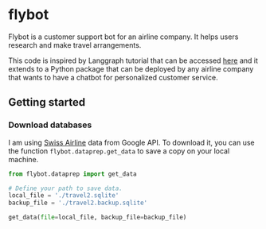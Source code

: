 # flybot

Flybot is a customer support bot for an airline company. It helps users research and make travel arrangements.

This code is inspired by Langgraph tutorial that can be accessed [here](https://langchain-ai.github.io/langgraph/tutorials/customer-support/customer-support/) and it extends to a Python package that can be deployed by any airline company that wants to have a chatbot for personalized customer service.

## Getting started

### Download databases

I am using [Swiss Airline](https://storage.googleapis.com/benchmarks-artifacts/travel-db/travel2.sqlite) data from Google API. To download it, you can use the function `flybot.dataprep.get_data` to save a copy on your local machine.

```python
from flybot.dataprep import get_data

# Define your path to save data.
local_file = './travel2.sqlite'
backup_file = './travel2.backup.sqlite'

get_data(file=local_file, backup_file=backup_file)
```
